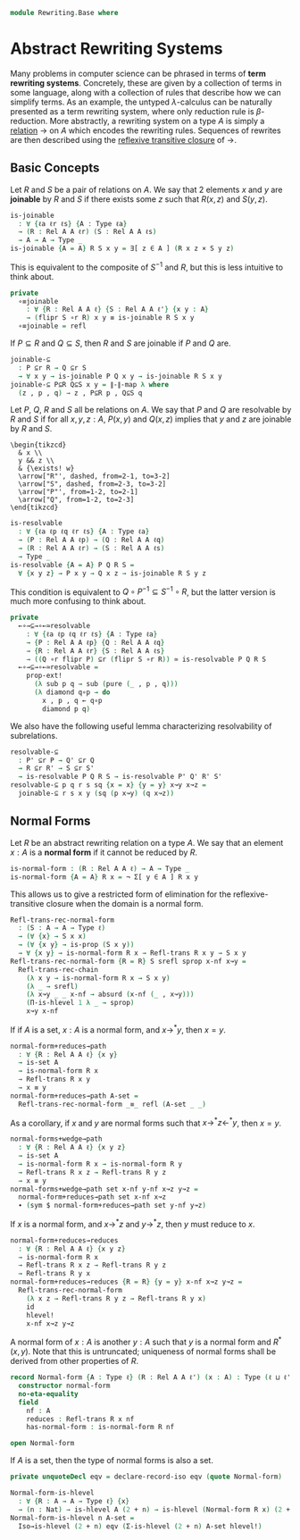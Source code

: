 <!--
```agda
open import 1Lab.Prelude
open import Data.Rel.Base
open import Data.Rel.Closure
```
-->

```agda
module Rewriting.Base where
```

<!--
```agda
private variable
  ℓ ℓ' ℓ'' : Level
  A B X : Type ℓ
  P Q R S P' Q' R' S' : Rel A A ℓ
```
-->

# Abstract Rewriting Systems

Many problems in computer science can be phrased in terms of
**term rewriting systems**. Concretely, these are given by a collection
of terms in some language, along with a collection of rules that describe
how we can simplify terms. As an example, the untyped $\lambda$-calculus
can be naturally presented as a term rewriting system, where only
reduction rule is $\beta$-reduction. More abstractly, a rewriting system
on a type $A$ is simply a [relation] $\to$ on $A$ which encodes the
rewriting rules. Sequences of rewrites are then described using the
[reflexive transitive closure] of $\to$.

[relation]: Data.Rel.Base.html
[reflexive transitive closure]: Data.Rel.Closure.ReflexiveTransitive.html

## Basic Concepts

Let $R$ and $S$ be a pair of relations on $A$. We say that
2 elements $x$ and $y$ are **joinable** by $R$ and $S$ if there
exists some $z$ such that $R(x,z)$ and $S(y,z)$.

```agda
is-joinable 
  : ∀ {ℓa ℓr ℓs} {A : Type ℓa}
  → (R : Rel A A ℓr) (S : Rel A A ℓs)
  → A → A → Type _
is-joinable {A = A} R S x y = ∃[ z ∈ A ] (R x z × S y z)
```

This is equivalent to the composite of $S^{-1}$ and $R$, but this is
less intuitive to think about.

```agda
private
  ∘≡joinable
    : ∀ {R : Rel A A ℓ} {S : Rel A A ℓ'} {x y : A}
    → (flipr S ∘r R) x y ≡ is-joinable R S x y
  ∘≡joinable = refl
```

If $P \subseteq R$ and $Q \subseteq S$, then $R$ and $S$ are joinable
if $P$ and $Q$ are.

```agda
joinable-⊆
  : P ⊆r R → Q ⊆r S
  → ∀ x y → is-joinable P Q x y → is-joinable R S x y
joinable-⊆ P⊆R Q⊆S x y = ∥-∥-map λ where
  (z , p , q) → z , P⊆R p , Q⊆S q
```


Let $P$, $Q$, $R$ and $S$ all be relations on $A$. We say that $P$ and
$Q$ are resolvable by $R$ and $S$ if for all $x,y,z : A$, $P(x,y)$ and
$Q(x,z)$ implies that $y$ and $z$ are joinable by $R$ and $S$.

~~~{.quiver}
\begin{tikzcd}
  & x \\
  y && z \\
  & {\exists! w}
  \arrow["R"', dashed, from=2-1, to=3-2]
  \arrow["S", dashed, from=2-3, to=3-2]
  \arrow["P"', from=1-2, to=2-1]
  \arrow["Q", from=1-2, to=2-3]
\end{tikzcd}
~~~

```agda
is-resolvable
  : ∀ {ℓa ℓp ℓq ℓr ℓs} {A : Type ℓa}
  → (P : Rel A A ℓp) → (Q : Rel A A ℓq)
  → (R : Rel A A ℓr) → (S : Rel A A ℓs)
  → Type _
is-resolvable {A = A} P Q R S =
  ∀ {x y z} → P x y → Q x z → is-joinable R S y z
```

This condition is equivalent to $Q \circ P^{-1} \subseteq S^{-1} \circ R$,
but the latter version is much more confusing to think about.

```agda
private
  ←∘→⊆→∘←≃resolvable
    : ∀ {ℓa ℓp ℓq ℓr ℓs} {A : Type ℓa}
    → {P : Rel A A ℓp} {Q : Rel A A ℓq}
    → {R : Rel A A ℓr} {S : Rel A A ℓs}
    → ((Q ∘r flipr P) ⊆r (flipr S ∘r R)) ≃ is-resolvable P Q R S
  ←∘→⊆→∘←≃resolvable =
    prop-ext!
      (λ sub p q → sub (pure (_ , p , q)))
      (λ diamond q∘p → do
        x , p , q ← q∘p
        diamond p q)
```

We also have the following useful lemma characterizing resolvability
of subrelations.

```agda
resolvable-⊆
  : P' ⊆r P → Q' ⊆r Q
  → R ⊆r R' → S ⊆r S'
  → is-resolvable P Q R S → is-resolvable P' Q' R' S'
resolvable-⊆ p q r s sq {x = x} {y = y} x↝y x↝z =
  joinable-⊆ r s x y (sq (p x↝y) (q x↝z))
```

## Normal Forms

Let $R$ be an abstract rewriting relation on a type $A$. We say
that an element $x : A$ is a **normal form** if it cannot be reduced
by $R$.

```agda
is-normal-form : (R : Rel A A ℓ) → A → Type _
is-normal-form {A = A} R x = ¬ Σ[ y ∈ A ] R x y
```

This allows us to give a restricted form of elimination for the
reflexive-transitive closure when the domain is a normal form.

```agda
Refl-trans-rec-normal-form
  : (S : A → A → Type ℓ)
  → (∀ {x} → S x x)
  → (∀ {x y} → is-prop (S x y))
  → ∀ {x y} → is-normal-form R x → Refl-trans R x y → S x y
Refl-trans-rec-normal-form {R = R} S srefl sprop x-nf x↝y =
  Refl-trans-rec-chain
    (λ x y → is-normal-form R x → S x y)
    (λ _ → srefl)
    (λ x↝y _ _ x-nf → absurd (x-nf (_ , x↝y)))
    (Π-is-hlevel 1 λ _ → sprop)
    x↝y x-nf
```


If if $A$ is a set, $x : A$ is a normal form, and $x \to^{*} y$, then
$x = y$.

```agda
normal-form+reduces→path
  : ∀ {R : Rel A A ℓ} {x y}
  → is-set A
  → is-normal-form R x
  → Refl-trans R x y
  → x ≡ y
normal-form+reduces→path A-set =
  Refl-trans-rec-normal-form _≡_ refl (A-set _ _)
```

As a corollary, if $x$ and $y$ are normal forms such that
$x \to^{*} z \leftarrow^{*} y$, then $x = y$.

```agda
normal-forms+wedge→path
  : ∀ {R : Rel A A ℓ} {x y z}
  → is-set A
  → is-normal-form R x → is-normal-form R y
  → Refl-trans R x z → Refl-trans R y z
  → x ≡ y
normal-forms+wedge→path set x-nf y-nf x↝z y↝z =
  normal-form+reduces→path set x-nf x↝z
  ∙ (sym $ normal-form+reduces→path set y-nf y↝z)
```


<!-- [TODO: Reed M, 28/06/2023] Prove that this yields a pointed identity system -->

If $x$ is a normal form, and $x \to^{*} z$ and $y \to^{*} z$, then
$y$ must reduce to $x$.

```agda
normal-form+reduces→reduces
  : ∀ {R : Rel A A ℓ} {x y z}
  → is-normal-form R x
  → Refl-trans R x z → Refl-trans R y z
  → Refl-trans R y x
normal-form+reduces→reduces {R = R} {y = y} x-nf x↝z y↝z =
  Refl-trans-rec-normal-form
    (λ x z → Refl-trans R y z → Refl-trans R y x)
    id
    hlevel!
    x-nf x↝z y↝z
```

A normal form of $x : A$ is another $y : A$ such that $y$ is a normal form
and $R^{*}(x,y)$. Note that this is untruncated; uniqueness of normal forms
shall be derived from other properties of $R$.

```agda
record Normal-form {A : Type ℓ} (R : Rel A A ℓ') (x : A) : Type (ℓ ⊔ ℓ') where
  constructor normal-form
  no-eta-equality
  field
    nf : A
    reduces : Refl-trans R x nf
    has-normal-form : is-normal-form R nf

open Normal-form
```

If $A$ is a set, then the type of normal forms is also a set.

```agda
private unquoteDecl eqv = declare-record-iso eqv (quote Normal-form)

Normal-form-is-hlevel
  : ∀ {R : A → A → Type ℓ} {x}
  → (n : Nat) → is-hlevel A (2 + n) → is-hlevel (Normal-form R x) (2 + n)
Normal-form-is-hlevel n A-set =
  Iso→is-hlevel (2 + n) eqv (Σ-is-hlevel (2 + n) A-set hlevel!)
```

<!--
```agda
instance
  H-Level-normal-form
    : ∀ {R : A → A → Type ℓ} {x} {n}
    → ⦃ A-hlevel : ∀ {n} → H-Level A (2 + n) ⦄ → H-Level (Normal-form R x) (2 + n)
  H-Level-normal-form ⦃ A-hlevel ⦄ =
    basic-instance 2 (Normal-form-is-hlevel 0 (H-Level.has-hlevel {n = 2} A-hlevel))

Normal-form-pathp
  : ∀ {x y}
  → (p : x ≡ y)
  → (x-nf : Normal-form R x) → (y-nf : Normal-form R y)
  → x-nf .nf ≡ y-nf. nf
  → PathP (λ i → Normal-form R (p i)) x-nf y-nf
Normal-form-pathp p x-nf y-nf nf-path i .nf = nf-path i
Normal-form-pathp {R = R} p x-nf y-nf nf-path i .reduces =
  is-prop→pathp {B = λ i → Refl-trans R (p i) (nf-path i)}
    (λ i → trunc)
    (x-nf .reduces) (y-nf .reduces) i
Normal-form-pathp {R = R} p x-nf y-nf nf-path i .has-normal-form =
  is-prop→pathp {B = λ i → is-normal-form R (nf-path i)}
    (λ i → hlevel!)
    (x-nf .has-normal-form) (y-nf .has-normal-form) i

Normal-form-path
  : ∀ {x}
  → (x-nf x-nf' : Normal-form R x)
  → x-nf .nf ≡ x-nf'. nf
  → x-nf ≡ x-nf'
Normal-form-path x-nf x-nf' p = Normal-form-pathp refl x-nf x-nf' p
```
-->
